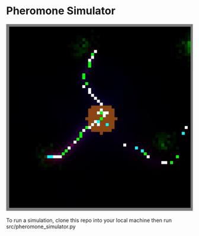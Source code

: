 # Pheromone Simulator

![](src\images_for_the_readme/example.JPG)

To run a simulation, clone this repo into your local machine then run src/pheromone_simulator.py